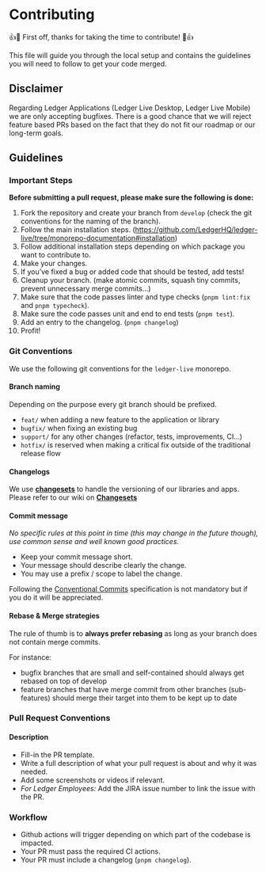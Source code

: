 # Contributing

:+1::tada: First off, thanks for taking the time to contribute! :tada::+1:

This file will guide you through the local setup and contains the guidelines you will need
to follow to get your code merged.

## Disclaimer

Regarding Ledger Applications (Ledger Live Desktop, Ledger Live Mobile) we are only accepting bugfixes. There is a good chance that we will reject feature based PRs based on the fact that they do not fit our roadmap or our long-term goals.

## Guidelines

### Important Steps

**Before submitting a pull request, please make sure the following is done:**

1. Fork the repository and create your branch from `develop` (check the git conventions for the naming of the branch).
2. Follow the main installation steps. (https://github.com/LedgerHQ/ledger-live/tree/monorepo-documentation#installation)
3. Follow additional installation steps depending on which package you want to contribute to.
4. Make your changes.
5. If you’ve fixed a bug or added code that should be tested, add tests!
6. Cleanup your branch. (make atomic commits, squash tiny commits, prevent unnecessary merge commits…)
7. Make sure that the code passes linter and type checks (`pnpm lint:fix` and `pnpm typecheck`).
8. Make sure the code passes unit and end to end tests (`pnpm test`).
9. Add an entry to the changelog. (`pnpm changelog`)
10. Profit!

### Git Conventions

We use the following git conventions for the `ledger-live` monorepo.

#### Branch naming

Depending on the purpose every git branch should be prefixed.

- `feat/` when adding a new feature to the application or library
- `bugfix/` when fixing an existing bug
- `support/` for any other changes (refactor, tests, improvements, CI…)
- `hotfix/` is reserved when making a critical fix outside of the traditional release flow

#### Changelogs

We use [**changesets**](https://github.com/changesets/changesets) to handle the versioning of our libraries and apps. Please refer to our wiki on [**Changesets**](https://github.com/LedgerHQ/ledger-live/wiki/Changesets)

#### Commit message

_No specific rules at this point in time (this may change in the future though), use common sense and well known good practices._

- Keep your commit message short.
- Your message should describe clearly the change.
- You may use a prefix / scope to label the change.

Following the [Conventional Commits](https://www.conventionalcommits.org/) specification is not mandatory but if you do it will be appreciated.

#### Rebase & Merge strategies

The rule of thumb is to **always prefer rebasing** as long as your branch does not contain merge commits.

For instance:

- bugfix branches that are small and self-contained should always get rebased on top of develop
- feature branches that have merge commit from other branches (sub-features) should merge their target into them to be kept up to date

### Pull Request Conventions

#### Description

- Fill-in the PR template.
- Write a full description of what your pull request is about and why it was needed.
- Add some screenshots or videos if relevant.
- _For Ledger Employees:_ Add the JIRA issue number to link the issue with the PR.

### Workflow

- Github actions will trigger depending on which part of the codebase is impacted.
- Your PR must pass the required CI actions.
- Your PR must include a changelog (`pnpm changelog`).
